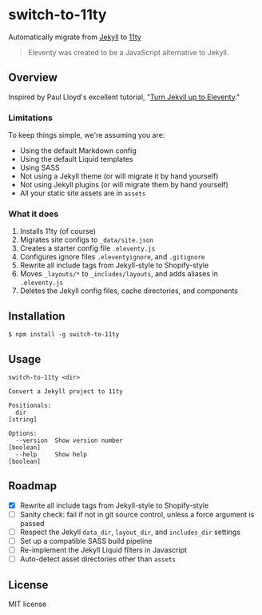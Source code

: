 # switch-to-11ty

Automatically migrate from [Jekyll](https://jekyllrb.com) to [11ty](https://www.11ty.dev)

> Eleventy was created to be a JavaScript alternative to Jekyll.

## Overview

Inspired by Paul Lloyd's excellent tutorial, "[Turn Jekyll up to Eleventy](https://24ways.org/2018/turn-jekyll-up-to-eleventy)."

### Limitations

To keep things simple, we're assuming you are:

* Using the default Markdown config
* Using the default Liquid templates
* Using SASS
* Not using a Jekyll theme (or will migrate it by hand yourself)
* Not using Jekyll plugins (or will migrate them by hand yourself)
* All your static site assets are in `assets`

### What it does

1. Installs 11ty (of course)
2. Migrates site configs to `_data/site.json`
3. Creates a starter config file `.eleventy.js`
4. Configures ignore files `.eleventyignore`, and `.gitignore`
5. Rewrite all include tags from Jekyll-style to Shopify-style
6. Moves `_layouts/*` to `_includes/layouts`, and adds aliases in `.eleventy.js`
7. Deletes the Jekyll config files, cache directories, and components

## Installation

```
$ npm install -g switch-to-11ty
```

## Usage

```
switch-to-11ty <dir>

Convert a Jekyll project to 11ty

Positionals:
  dir                                                                   [string]

Options:
  --version  Show version number                                       [boolean]
  --help     Show help                                                 [boolean]
```

## Roadmap

- [x] Rewrite all include tags from Jekyll-style to Shopify-style
- [ ] Sanity check: fail if not in git source control, unless a force argument is passed
- [ ] Respect the Jekyll `data_dir`, `layout_dir`, and `includes_dir` settings
- [ ] Set up a compatible SASS build pipeline
- [ ] Re-implement the Jekyll Liquid filters in Javascript
- [ ] Auto-detect asset directories other than `assets`

## License

MIT license
